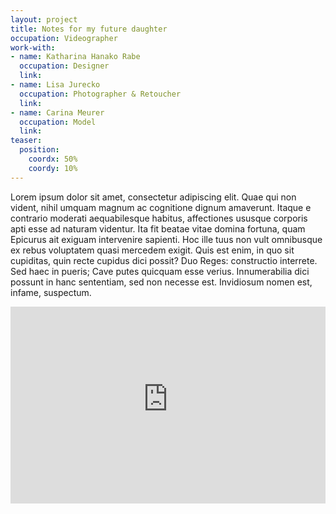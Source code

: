 ```yaml
---
layout: project
title: Notes for my future daughter
occupation: Videographer
work-with:
- name: Katharina Hanako Rabe
  occupation: Designer
  link:
- name: Lisa Jurecko
  occupation: Photographer & Retoucher
  link:
- name: Carina Meurer
  occupation: Model
  link:
teaser:
  position:
    coordx: 50%
    coordy: 10%
---
```


Lorem ipsum dolor sit amet, consectetur adipiscing elit. Quae qui non vident, nihil umquam magnum ac cognitione dignum amaverunt. Itaque e contrario moderati aequabilesque habitus, affectiones ususque corporis apti esse ad naturam videntur. Ita fit beatae vitae domina fortuna, quam Epicurus ait exiguam intervenire sapienti. Hoc ille tuus non vult omnibusque ex rebus voluptatem quasi mercedem exigit. Quis est enim, in quo sit cupiditas, quin recte cupidus dici possit? Duo Reges: constructio interrete. Sed haec in pueris; Cave putes quicquam esse verius. Innumerabilia dici possunt in hanc sententiam, sed non necesse est. Invidiosum nomen est, infame, suspectum. 

<iframe height="315" src="https://www.youtube-nocookie.com/embed/wC8WimGFLrU?controls=0" title="YouTube video player" frameborder="0" allow="accelerometer; autoplay; clipboard-write; encrypted-media; gyroscope; picture-in-picture" style="--aspect-ratio: 16 / 9; width: 100%;" allowfullscreen></iframe>
